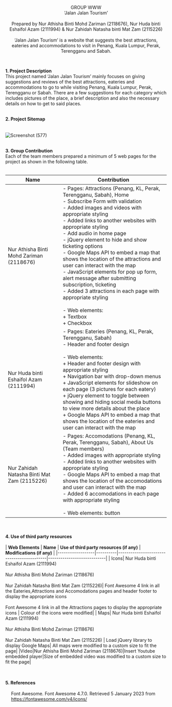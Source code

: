 <p align="center">
GROUP WWW
  <br>‘Jalan Jalan Tourism’<br><br>
Prepared by Nur Athisha Binti Mohd Zariman (2118676), Nur Huda binti Eshaifol Azam (2111994) & Nur Zahidah Natasha binti Mat Zam (2115226)<br><br>
  ‘Jalan Jalan Tourism’ is a website that suggests the best attractions, eateries and accommodations to visit in Penang, Kuala Lumpur, Perak, Terengganu and Sabah.

</p><br>

**1. Project Description**
<br>
          This project named ‘Jalan Jalan Tourism’ mainly focuses on giving suggestions and reviews of the best attractions, eateries and accommodations to go to while visiting Penang, Kuala Lumpur, Perak, Terengganu or Sabah. There are a few suggestions for each category which includes pictures of the place, a brief description and also the necessary details on how to get to said places. 
<br><br>

**2. Project Sitemap**
<br><br><br>
![Screenshot (577)](https://user-images.githubusercontent.com/122611852/212326778-2b872f7d-5ade-486c-a6e0-c81a75fd5629.png)
<br><br>

**3. Group Contribution**
<br>
Each of the team members prepared a minimum of 5 web pages for the project as shown in the following table. <br><br>

| **Name** | **Contribution** |
|----------|------------------|
| Nur Athisha Binti Mohd Zariman (2118676)|- Pages: Attractions (Penang, KL, Perak, Terengganu, Sabah), Home <br> - Subscribe Form with validation <br> - Added images and videos with appropriate styling <br> - Added links to another websites with appropriate styling <br>- Add audio in home page<br> - jQuery element to hide and show ticketing options<br>- Google Maps API to embed a map that shows the location of the attractions and user can interact with the map <br>- JavaScript elements for pop up form, alert message after submitting subscription, ticketing<br> - Added 3 attractions in each page with appropriate styling <br><br> - Web elements: <br>  + Textbox <br> + Checkbox|
| Nur Huda binti Eshaifol Azam (2111994)|- Pages: Eateries (Penang, KL, Perak, Terengganu, Sabah) <br> - Header and footer design <br><br> - Web elements: <br> + Header and footer design with appropriate styling <br> + Navigation bar with drop-down menus <br> + JavaScript elements for slideshow on each page (3 pictures for each eatery) <br> + jQuery element to toggle between showing and hiding social media buttons to view more details about the place <br> + Google Maps API to embed a map that shows the location of the eateries and user can interact with the map
| Nur Zahidah Natasha Binti Mat Zam (2115226)|- Pages: Accomodations (Penang, KL, Perak, Terengganu, Sabah), About Us (Team members) <br> - Added images with appropriate styling <br> - Added links to another websites with appropriate styling <br> - Google Maps API to embed a map that shows the location of the accomodations and user can interact with the map <br> - Added 6 accomodations in each page with appropriate styling <br><br> - Web elements: button|

<br><br>
**4. Use of third party resources**
<br><br>
| **Web Elements** | **Name** | **Use of third party resources (if any)** | **Modifications (if any)** |
|------------------|----------|-------------------------------------------|----------------------------|
| Icons| Nur Huda binti Eshaifol Azam (2111994)<br><br> Nur Athisha Binti Mohd Zariman (2118676) <br><br> Nur Zahidah Natasha Binti Mat Zam (2115226)| Font Awesome 4 link in all the Eateries,Attractions and Accomodations pages and header footer to display the appropriate icons<br><br> Font Awesome 4 link in all the Attractions pages to display the appropriate icons | Colour of the icons were modified|
| Maps| Nur Huda binti Eshaifol Azam (2111994)<br><br> Nur Athisha Binti Mohd Zariman (2118676) <br><br> Nur Zahidah Natasha Binti Mat Zam (2115226) | Load jQuery library to display Google Maps| All maps were modified to a custom size to fit the page|
|Video|Nur Athisha Binti Mohd Zariman (2118676)|Insert Youtube embedded player|Size of embedded video was modified to a custom size to fit the page|

<br><br>
**5. References**
<br><br>
&emsp; Font Awesome. Font Awesome 4.7.0. Retrieved 5 January 2023 from <br> &emsp; https://fontawesome.com/v4/icons/



